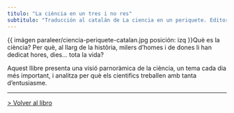 ```yaml
---
titulo: "La ciència en un tres i no res"
subtitulo: "Traducción al catalán de La ciencia en un periquete. Editorial Cruilla.  El Vaixell de vapor. Saber, nº 3"
---
```

{{ imágen paraleer/ciencia-periquete-catalan.jpg posición: izq }}Què es la
ciència? Per què, al llarg de la histôria, milers d’homes i de dones li han
dedicat hores, dies… tota la vida?

Aquest llibre presenta una visió parnoràmica de la ciència, un tema cada dia
més important, i analitza per què els cientifics treballen amb tanta
d’entusiasme.

* * *

[> Volver al libro](http:/mislibros/periquete)

